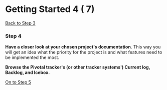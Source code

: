 # Getting Started 4 ( 7)

[Back to Step 3](https://www.agileventures.org/getting-started-3)

### Step 4

**Have a closer look at your chosen project's documentation**. This way you will get an idea what the priority for the project is and what features need to be implemented the most.

**Browse the Pivotal tracker's (or other tracker systems') Current log, Backlog, and Icebox.**

[On to Step 5](https://www.agileventures.org/getting-started-5)